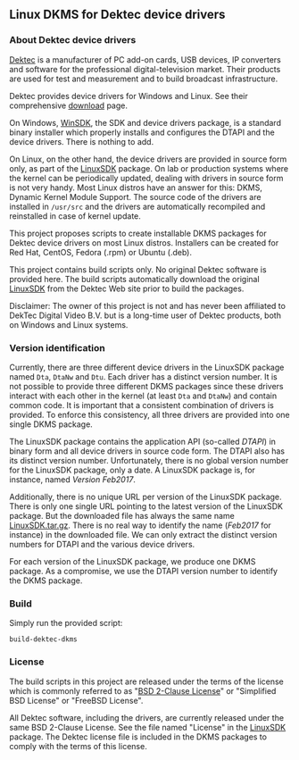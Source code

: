 ## Linux DKMS for Dektec device drivers

### About Dektec device drivers

[Dektec](http://www.dektec.com/) is a manufacturer of PC add-on cards, USB devices,
IP converters and software for the professional digital-television market. Their
products are used for test and measurement and to build broadcast infrastructure.

Dektec provides device drivers for Windows and Linux. See their comprehensive
[download](http://www.dektec.com/downloads/SDK/) page.

On Windows, [WinSDK](http://www.dektec.com/products/SDK/DTAPI/Downloads/WinSDK.zip),
the SDK and device drivers package, is a standard binary installer which properly
installs and configures the DTAPI and the device drivers. There is nothing to add.

On Linux, on the other hand, the device drivers are provided in source form only,
as part of the [LinuxSDK](http://www.dektec.com/products/SDK/DTAPI/Downloads/LinuxSDK.tar.gz)
package. On lab or production systems where the kernel can be periodically updated,
dealing with drivers in source form is not very handy. Most Linux distros have
an answer for this: DKMS, Dynamic Kernel Module Support. The source code of the
drivers are installed in `/usr/src` and the drivers are automatically recompiled
and reinstalled in case of kernel update.

This project proposes scripts to create installable DKMS packages for Dektec
device drivers on most Linux distros. Installers can be created for Red Hat,
CentOS, Fedora (.rpm) or Ubuntu (.deb).

This project contains build scripts only. No original Dektec software is provided
here. The build scripts automatically download the original
[LinuxSDK](http://www.dektec.com/products/SDK/DTAPI/Downloads/LinuxSDK.tar.gz)
from the Dektec Web site prior to build the packages.

Disclaimer: The owner of this project is not and has never been affiliated to
DekTec Digital Video B.V. but is a long-time user of Dektec products, both on
Windows and Linux systems.

### Version identification

Currently, there are three different device drivers in the LinuxSDK package
named `Dta`, `DtaNw` and `Dtu`. Each driver has a distinct version number.
It is not possible to provide three different DKMS packages since these drivers
interact with each other in the kernel (at least `Dta` and `DtaNw`) and
contain common code. It is important that a consistent combination of drivers
is provided. To enforce this consistency, all three drivers are provided into
one single DKMS package.

The LinuxSDK package contains the application API (so-called *DTAPI*) in binary
form and all device drivers in source code form. The DTAPI also has its distinct
version number. Unfortunately, there is no global version number for the LinuxSDK
package, only a date. A LinuxSDK package is, for instance, named *Version Feb2017*.

Additionally, there is no unique URL per version of the LinuxSDK package. There is
only one single URL pointing to the latest version of the LinuxSDK package. But the
downloaded file has always the same name
[LinuxSDK.tar.gz](http://www.dektec.com/products/SDK/DTAPI/Downloads/LinuxSDK.tar.gz).
There is no real way to identify the name (*Feb2017* for instance) in the
downloaded file. We can only extract the distinct version numbers for DTAPI
and the various device drivers.

For each version of the LinuxSDK package, we produce one DKMS package.
As a compromise, we use the DTAPI version number to identify the DKMS package.

### Build

Simply run the provided script:

```
build-dektec-dkms
```

### License

The build scripts in this project are released under the terms of the license
which is commonly referred to as
"[BSD 2-Clause License](http://opensource.org/licenses/BSD-2-Clause)" or
"Simplified BSD License" or "FreeBSD License".

All Dektec software, including the drivers, are currently released under the
same BSD 2-Clause License. See the file named "License" in the
[LinuxSDK](http://www.dektec.com/products/SDK/DTAPI/Downloads/LinuxSDK.tar.gz)
package. The Dektec license file is included in the DKMS packages to comply with
the terms of this license.
